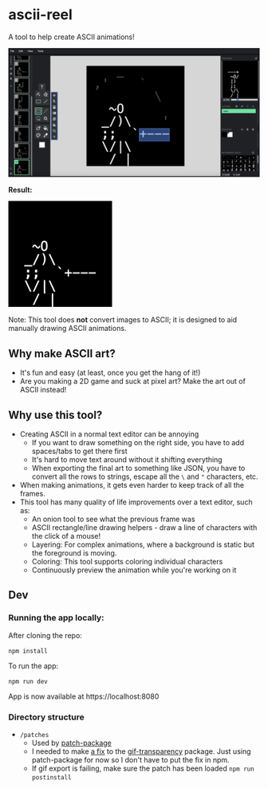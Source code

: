 # ascii-reel
A tool to help create ASCII animations!

![Editor](docs/swashbuckler/swashbuckler-editor.png)

**Result:**

<img src="docs/swashbuckler/swashbuckler.gif" width="208" alt="Swashbuckler GIF">

Note: This tool does **not** convert images to ASCII; it is 
designed to aid manually drawing ASCII animations.


## Why make ASCII art?

- It's fun and easy (at least, once you get the hang of it!)
- Are you making a 2D game and suck at pixel art? Make the art out of ASCII instead!

## Why use this tool?

- Creating ASCII in a normal text editor can be annoying
  - If you want to draw something on the right side, you have to add spaces/tabs to get there first
  - It's hard to move text around without it shifting everything
  - When exporting the final art to something like JSON, you have to 
  convert all the rows to strings, escape all the `\` and `"` characters, etc.
- When making animations, it gets even harder to keep track of all the frames.
- This tool has many quality of life improvements over a text editor, such as:
  - An onion tool to see what the previous frame was
  - ASCII rectangle/line drawing helpers - draw a line of characters with the click of a mouse!
  - Layering: For complex animations, where a background is static but the foreground
    is moving. 
  - Coloring: This tool supports coloring individual characters
  - Continuously preview the animation while you're working on it

## Dev

### Running the app locally:

After cloning the repo:
```
npm install
```

To run the app:
```
npm run dev
```

App is now available at https://localhost:8080

### Directory structure

- `/patches`
    - Used by [patch-package](https://www.npmjs.com/package/patch-package)
    - I needed to make [a fix](https://github.com/robkiessling/gif-transparency/commit/01ddf34509631a1c733483f063f4e20e8ae036d2)
    to the [gif-transparency](https://www.npmjs.com/package/gif-transparency) package. 
    Just using patch-package for now so I don't have to put the fix in npm. 
    - If gif export is failing, make sure the patch has been loaded `npm run postinstall`